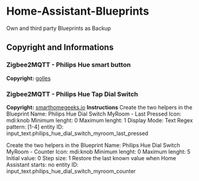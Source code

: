 # Home-Assistant-Blueprints
Own and third party Blueprints as Backup

## Copyright and Informations
### Zigbee2MQTT - Philips Hue smart button
**Copyright:** [golles](https://github.com/golles/Home-Assistant-Blueprints/blob/main/zigbee2mqtt_hue_smart_button_press_and_hold_actions.yaml)

### Zigbee2MQTT - Philips Hue Tap Dial Switch
**Copyright:** [smarthomegeeks.io]([https://github.com/golles/Home-Assistant-Blueprints/blob/main/zigbee2mqtt_hue_smart_button_press_and_hold_actions.yaml](https://smarthomegeeks.io/hue-tap-dial-switch/))
**Instructions**
Create the two helpers in the Blueprint
Name: Philips Hue Dial Switch MyRoom - Last Pressed
Icon: mdi:knob
Minimum lenght: 0
Maximum lenght: 1
Display Mode: Text
Regex pattern: [1-4]
entity ID: input_text.philips_hue_dial_switch_myroom_last_pressed

Create the two helpers in the Blueprint
Name: Philips Hue Dial Switch MyRoom - Counter
Icon: mdi:knob
Minimum lenght: 0
Maximum lenght: 5
Initial value: 0
Step size: 1
Restore the last known value when Home Assistant starts: no
entity ID: input_text.philips_hue_dial_switch_myroom_counter
